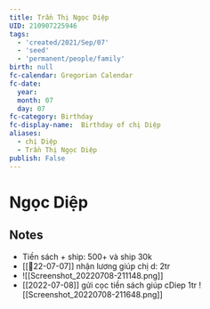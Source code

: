 ```yaml
---
title: Trần Thị Ngọc Diệp
UID: 210907225946
tags:
  - 'created/2021/Sep/07'
  - 'seed'
  - 'permanent/people/family'
birth: null
fc-calendar: Gregorian Calendar
fc-date:
  year:
  month: 07
  day: 07
fc-category: Birthday
fc-display-name:  Birthday of chị Diệp
aliases:
  - chị Diệp
  - Trần Thị Ngọc Diệp
publish: False
---
```

# Ngọc Diệp

## Notes
- Tiền sách + ship: 500+ và ship 30k
- [[📝22-07-07]] nhận lương giúp chị d: 2tr
- ![[Screenshot_20220708-211148.png]]
- [[2022-07-08]] gửi cọc tiền sách giúp cDiep 1tr
![[Screenshot_20220708-211648.png]]


